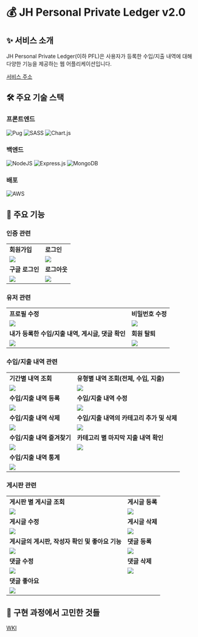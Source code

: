 # 💰 JH Personal Private Ledger v2.0

## ✨ 서비스 소개

JH Personal Private Ledger(이하 PFL)은 사용자가 등록한 수입/지출 내역에 대해 다양한 기능을 제공하는 웹 어플리케이션입니다.

[서비스 주소](https://www.jh-pfl.o-r.kr)

## 🛠 주요 기술 스택

### 프론트엔드

![Pug](https://img.shields.io/badge/Pug-FFF?style=for-the-badge&logo=pug&logoColor=A86454)
![SASS](https://img.shields.io/badge/SASS-hotpink.svg?style=for-the-badge&logo=SASS&logoColor=white)
![Chart.js](https://img.shields.io/badge/chart.js-F5788D.svg?style=for-the-badge&logo=chart.js&logoColor=white)

### 백엔드

![NodeJS](https://img.shields.io/badge/node.js-6DA55F?style=for-the-badge&logo=node.js&logoColor=white)
![Express.js](https://img.shields.io/badge/express.js-%23404d59.svg?style=for-the-badge&logo=express&logoColor=%2361DAFB)
![MongoDB](https://img.shields.io/badge/MongoDB-%234ea94b.svg?style=for-the-badge&logo=mongodb&logoColor=white)

### 배포

![AWS](https://img.shields.io/badge/AWS-%23FF9900.svg?style=for-the-badge&logo=amazon-aws&logoColor=white)

## 👀 주요 기능


### 인증 관련
<table>
  <tr>
    <td><strong>회원가입</strong></td>
    <td><strong>로그인</strong></td>
  </tr>
  <tr>
    <td><img src="https://user-images.githubusercontent.com/100356649/217254395-01798ef7-ad3b-440b-be25-9c23431a6e65.gif"/></td>
    <td><img src="https://user-images.githubusercontent.com/100356649/217256324-187ff4cf-d132-4d83-a22b-cd3703e694c1.gif"/></td>
  </tr>
  
  <tr>
    <td><strong>구글 로그인</strong></td>
    <td><strong>로그아웃</strong></td>
  </tr>
  <tr>
    <td><img src="https://user-images.githubusercontent.com/100356649/217254453-5275ea92-b70c-4b45-801b-1ec2a54368e6.gif"/></td>
    <td><img src="https://user-images.githubusercontent.com/100356649/217254485-4f5fd2d8-9f31-4b9b-8d16-e7162a90a614.gif"/></td>
  </tr>
</table>


### 유저 관련

<table>
  <tr>
    <td><strong>프로필 수정</strong></td>
    <td><strong>비밀번호 수정</strong></td>
  </tr>
  <tr>
    <td><img src="https://user-images.githubusercontent.com/100356649/217254533-20b91be8-3a13-4455-8ca8-beb3ea58ec62.gif"/></td>
    <td><img src="https://user-images.githubusercontent.com/100356649/217254555-b24c5821-182b-4cfb-b4b6-deaa78141d56.gif"/></td>
  </tr>
  
  <tr>
    <td><strong>내가 등록한 수입/지출 내역, 게시글, 댓글 확인</strong></td>
    <td><strong>회원 탈퇴</strong></td>
  </tr>
  <tr>
    <td><img src="https://user-images.githubusercontent.com/100356649/217254566-61c01ad3-9081-43e8-9a5e-aaad40ae241c.gif"/></td>
    <td><img src="https://user-images.githubusercontent.com/100356649/217254583-bd5dacd0-50d8-4f1d-9317-665887240558.gif"/></td>
  </tr>
</table>


### 수입/지출 내역 관련

<table>
  <tr>
    <td><strong>기간별 내역 조회</strong></td>
    <td><strong>유형별 내역 조회(전체, 수입, 지출)</strong></td>
  </tr>
  <tr>
    <td><img src="https://user-images.githubusercontent.com/100356649/217254608-2d521f85-de88-4adb-94b1-9f2269f39b18.gif"/></td>
    <td><img src="https://user-images.githubusercontent.com/100356649/217254627-49f5c46b-6057-472a-a359-31116e77545e.gif"/></td>
  </tr>
  
  <tr>
    <td><strong>수입/지출 내역 등록</strong></td>
    <td><strong>수입/지출 내역 수정</strong></td>
  </tr>
  <tr>
    <td><img src="https://user-images.githubusercontent.com/100356649/217254644-415357fa-31c9-4eb6-9350-712c73675ba2.gif"/></td>
    <td><img src="https://user-images.githubusercontent.com/100356649/217254652-97d2ca86-dd71-4292-bf7b-62c551cefc6f.gif"/></td>
  </tr>
  
  <tr>
    <td><strong>수입/지출 내역 삭제</strong></td>
    <td><strong>수입/지출 내역의 카테고리 추가 및 삭제</strong></td>
  </tr>
  <tr>
    <td><img src="https://user-images.githubusercontent.com/100356649/217254658-680c78a7-9f1d-42d6-8858-010384db4486.gif"/></td>
    <td><img src="https://user-images.githubusercontent.com/100356649/217254671-94514fa8-2225-4efe-8ef8-8ff4cd61d532.gif"/></td>
  </tr>
  
  <tr>
    <td><strong>수입/지출 내역 즐겨찾기</strong></td>
    <td><strong>카테고리 별 마지막 지출 내역 확인</strong></td>
  </tr>
  <tr>
    <td><img src="https://user-images.githubusercontent.com/100356649/217254699-1a00179f-ef8c-4eda-9b90-aa02e9c63d97.gif"/></td>
    <td><img src="https://user-images.githubusercontent.com/100356649/217254731-aceb8528-e313-4653-a73e-d5d814c6b368.gif"/></td>
  </tr>
  
  <tr>
    <td><strong>수입/지출 내역 통계</strong></td>
  </tr>
  <tr>
    <td><img src="https://user-images.githubusercontent.com/100356649/217254794-974259fb-8df7-4622-a00e-899a273296e8.gif"/></td>
  </tr>
  
</table>


### 게시판 관련

<table>
  <tr>
    <td><strong>게시판 별 게시글 조회</strong></td>
    <td><strong>게시글 등록</strong></td>
  </tr>
  <tr>
    <td><img src="https://user-images.githubusercontent.com/100356649/217254838-3c7bcb2c-9a73-4852-a576-34bfe9497946.gif"/></td>
    <td><img src="https://user-images.githubusercontent.com/100356649/217254829-e6c28ee9-b0ca-43f3-b915-4eb440039e7e.gif"/></td>
  </tr>
  
  <tr>
    <td><strong>게시글 수정</strong></td>
    <td><strong>게시글 삭제</strong></td>
  </tr>
  <tr>
    <td><img src="https://user-images.githubusercontent.com/100356649/217254854-a5fdab33-0b42-466a-98a7-597a9c3451b6.gif"/></td>
    <td><img src="https://user-images.githubusercontent.com/100356649/217254870-b6a430c8-fee8-4bb1-bbc8-c37d0273cff8.gif"/></td>
  </tr>
  
  <tr>
    <td><strong>게시글의 게시판, 작성자 확인 및 좋아요 기능</strong></td>
    <td><strong>댓글 등록</strong></td>
  </tr>
  <tr>
    <td><img src="https://user-images.githubusercontent.com/100356649/217254883-a28d068f-0647-4337-8d86-64e66f55c7b5.gif"/></td>
    <td><img src="https://user-images.githubusercontent.com/100356649/217254932-84f35971-bdba-491c-8c08-94856a0a2a07.gif"/></td>
  </tr>
  
  <tr>
    <td><strong>댓글 수정</strong></td>
    <td><strong>댓글 삭제</strong></td>
  </tr>
  <tr>
    <td><img src="https://user-images.githubusercontent.com/100356649/217254944-0b66a0fa-9de5-45d0-9431-1e58c084c1e2.gif"/></td>
    <td><img src="https://user-images.githubusercontent.com/100356649/217254960-af94c1cf-ab8e-4594-8c5c-970b2b8043f4.gif"/></td>
  </tr>
  
  <tr>
    <td><strong>댓글 좋아요</strong></td>
  </tr>
  <tr>
    <td><img src="https://user-images.githubusercontent.com/100356649/217271945-67c3bdc4-9ecb-4955-b4a0-45d116b49e81.gif"/></td>
  </tr>
</table>




## 🤔 구현 과정에서 고민한 것들

[WKI](https://github.com/JongHoonSon/JH-personal-financial-ledger-v2.0/wiki/%EA%B5%AC%ED%98%84-%EA%B3%BC%EC%A0%95%EC%97%90%EC%84%9C-%EA%B3%A0%EB%AF%BC%ED%95%9C-%EA%B2%83%EB%93%A4)
